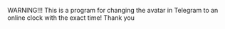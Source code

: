 WARNING!!! 
This is a program for changing the avatar in Telegram to an online clock with the exact time! 
Thank you
